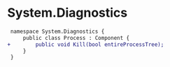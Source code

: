 # System.Diagnostics

``` diff
 namespace System.Diagnostics {
     public class Process : Component {
+        public void Kill(bool entireProcessTree);
     }
 }
```

